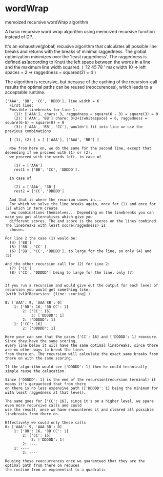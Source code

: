 # wordWrap
memoized recursive wordWrap algorithm

A basic recursive word wrap algorithm using memoized recursive function instead of DP...

It's an exhaustive(global) recusive algorithm that calculates all possible line breaks and returns with the breaks of minimal raggedness. The global optimization minimizes over the 'least raggedness'. The raggedness is defined as(according to Knut) the left space between the words in a line and the maximum line width squared. ( '12 45 78  ' max width 10 => left spaces = 2 => raggedness = squared(2) = 4 )

The algorithm is recursive, but because of the caching of the recursion-call results the optimal paths can be reused (reoccurences), which leads to a acceptable runtime.
  
  
    ['AAA', 'BB', 'CC', 'DDDD'], line width = 6
      First line:
      Possible linebreaks for line 1:  
        (1): ['AAA'], chars: 3, raggedness = square(6 - 3) = square(3) = 9
        (2): ['AAA', 'BB'] chare: 3+2+1(whitespace) = 6, raggedness = square(6-6) = square(0) = 0
        (3): ['AAA', 'BB', 'CC'], wouldn't fit into line => use the previous combinations
    
      [ (1), (2) ] = [ ['AAA'], ['AAA', 'BB'] ]
      
      Now from here on, we do the same for the second line, except that depending if we proceed with (1) or (2),
      we proceed with the words left, in case of 

        (1) = ['AAA']
        rest1 = ['BB', 'CC', 'DDDDD']. 

      In case of 

        (2) = ['AAA', 'BB']
        rest2 = ['CC', 'DDDDD']

      And that is where the recurion comes in...
      For which we solve the line breaks again, once for (1) and once for (2) which in term create
      new combinations themselves... Depending on the linebreaks you can make you got alternatives which give you
      different scores. The end score is the scores on the lines combined. The linebreaks with least score(raggedness) is
      chosen.
      
    For line 2 the case (1) would be:
      (4) ['BB']
      (5) ['BB', 'CC' ]
      (6) ['BB', 'CC', 'DDDDD'], to large for the line, so only (4) and (5)
      
    And the other recursion call for (2) for Line 2:
      (7) ['CC']
      (8) ['CC', 'DDDDD'] being to large for the line, only (7)
      

    If you run a recursion and would give out the output for each level of recursion you would get something like:
    (with lvlOfRecursion: [line: scoring] )
    
    0: ['AAA': 9, 'AAA BB': 0]
        1: ['BB': 16, 'BB CC': 1]
            2: ['CC': 16]
                3: ['DDDDD': 1]
            2: ['DDDDD': 1]
        1: ['CC': 16]
            2: ['DDDDD': 1]
		
    Here your can see that the cases ['CC': 16] and ['DDDDD': 1] reoccure. Since they have the same scoring,
    every line below it will have the same optimal linebreaks, since there are no other ways to break the lines
    from there on. The recursion will calculate the exact same breaks from there on with the same scoring.
    
    If the algorithm would see ['DDDDD': 1] then he could technically simple reuse the calucation.
    
    Since ['DDDDD': 1] is the end of the recursion(recursion terminal) it means it's garuanteed that from there
    on there is no less expensive path (['DDDDD': 1] being the minimum for with least raggedness at that level).
    
    The same goes for ['CC': 16], since it's on a higher level, we spare even more recursive calls and could
    use the result, once we have encountered it and cleared all possible linebreaks from there on.

    Effectively we could only these calls
    0: ['AAA': 9, 'AAA BB': 0]
        1: ['BB': 16, 'BB CC': 1]
            2: ['CC': 16]
                3: ['DDDDD': 1]
            2: ----
        1: ----
            2: ----
		
    Reusing these reoccurrences once we guaranteed that they are the optimal path from there on reduces
    the runtime from an exponential to a quadratic
